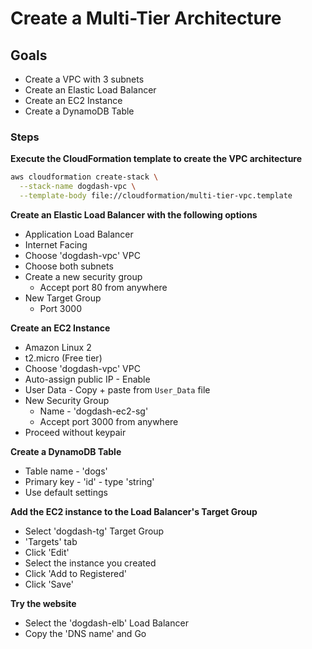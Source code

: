 # Create a Multi-Tier Architecture

## Goals

- Create a VPC with 3 subnets
- Create an Elastic Load Balancer
- Create an EC2 Instance
- Create a DynamoDB Table

### Steps

**Execute the CloudFormation template to create the VPC architecture**

```sh
aws cloudformation create-stack \
  --stack-name dogdash-vpc \
  --template-body file://cloudformation/multi-tier-vpc.template
```

**Create an Elastic Load Balancer with the following options**
  - Application Load Balancer
  - Internet Facing
  - Choose 'dogdash-vpc' VPC
  - Choose both subnets
  - Create a new security group
    - Accept port 80 from anywhere
  - New Target Group
    - Port 3000

**Create an EC2 Instance**
  - Amazon Linux 2
  - t2.micro (Free tier)
  - Choose 'dogdash-vpc' VPC
  - Auto-assign public IP - Enable
  - User Data - Copy + paste from `User_Data` file
  - New Security Group
    - Name - 'dogdash-ec2-sg'
    - Accept port 3000 from anywhere
  - Proceed without keypair

**Create a DynamoDB Table**
  - Table name - 'dogs'
  - Primary key - 'id' - type 'string'
  - Use default settings

**Add the EC2 instance to the Load Balancer's Target Group**
  - Select 'dogdash-tg' Target Group
  - 'Targets' tab
  - Click 'Edit'
  - Select the instance you created
  - Click 'Add to Registered'
  - Click 'Save'

**Try the website**
  - Select the 'dogdash-elb' Load Balancer
  - Copy the 'DNS name' and Go